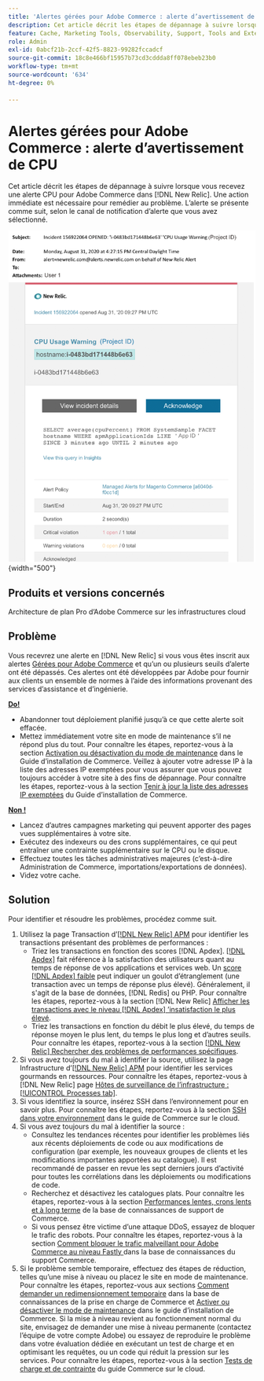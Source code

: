 ```yaml
---
title: 'Alertes gérées pour Adobe Commerce : alerte d’avertissement de CPU'
description: Cet article décrit les étapes de dépannage à suivre lorsque vous recevez une alerte CPU pour Adobe Commerce dans  [!DNL New Relic]. Une action immédiate est nécessaire pour remédier au problème.
feature: Cache, Marketing Tools, Observability, Support, Tools and External Services
role: Admin
exl-id: 0abcf21b-2ccf-42f5-8823-99282fccadcf
source-git-commit: 18c8e466bf15957b73cd3cddda8ff078ebeb23b0
workflow-type: tm+mt
source-wordcount: '634'
ht-degree: 0%

---
```


# Alertes gérées pour Adobe Commerce : alerte d’avertissement de CPU

Cet article décrit les étapes de dépannage à suivre lorsque vous recevez une alerte CPU pour Adobe Commerce dans [!DNL New Relic]. Une action immédiate est nécessaire pour remédier au problème. L’alerte se présente comme suit, selon le canal de notification d’alerte que vous avez sélectionné.

![Alerte CPU](../../assets/managed-alerts/cpu-warning-magento-managed.png){width="500"}

## Produits et versions concernés

Architecture de plan Pro d’Adobe Commerce sur les infrastructures cloud

## Problème

Vous recevrez une alerte en [!DNL New Relic] si vous vous êtes inscrit aux alertes [Gérées pour Adobe Commerce](managed-alerts-for-magento-commerce.md) et qu’un ou plusieurs seuils d’alerte ont été dépassés. Ces alertes ont été développées par Adobe pour fournir aux clients un ensemble de normes à l’aide des informations provenant des services d’assistance et d’ingénierie.

<u> **Do!** </u>

* Abandonner tout déploiement planifié jusqu’à ce que cette alerte soit effacée.
* Mettez immédiatement votre site en mode de maintenance s’il ne répond plus du tout. Pour connaître les étapes, reportez-vous à la section [Activation ou désactivation du mode de maintenance](https://experienceleague.adobe.com/fr/docs/commerce-operations/installation-guide/tutorials/maintenance-mode) dans le Guide d’installation de Commerce. Veillez à ajouter votre adresse IP à la liste des adresses IP exemptées pour vous assurer que vous pouvez toujours accéder à votre site à des fins de dépannage. Pour connaître les étapes, reportez-vous à la section [Tenir à jour la liste des adresses IP exemptées](https://experienceleague.adobe.com/fr/docs/commerce-operations/installation-guide/tutorials/maintenance-mode#maintain-the-list-of-exempt-ip-addresses) du Guide d’installation de Commerce.

<u>**Non !**</u>

* Lancez d’autres campagnes marketing qui peuvent apporter des pages vues supplémentaires à votre site.
* Exécutez des indexeurs ou des crons supplémentaires, ce qui peut entraîner une contrainte supplémentaire sur le CPU ou le disque.
* Effectuez toutes les tâches administratives majeures (c’est-à-dire Administration de Commerce, importations/exportations de données).
* Videz votre cache.

## Solution

Pour identifier et résoudre les problèmes, procédez comme suit.

1. Utilisez la page Transaction d’[[!DNL New Relic] APM](https://docs.newrelic.com/docs/apm/applications-menu/monitoring/transactions-page-find-specific-performance-problems) pour identifier les transactions présentant des problèmes de performances :
   * Triez les transactions en fonction des scores [!DNL Apdex]. [[!DNL Apdex]](https://docs.newrelic.com/docs/apm/new-relic-apm/apdex/apdex-measure-user-satisfaction) fait référence à la satisfaction des utilisateurs quant au temps de réponse de vos applications et services web. Un [score [!DNL Apdex] faible](https://experienceleague.adobe.com/fr/docs/commerce-knowledge-base/kb/troubleshooting/miscellaneous/troubleshoot-performance-using-new-relic-on-magento-commerce) peut indiquer un goulot d’étranglement (une transaction avec un temps de réponse plus élevé). Généralement, il s&#39;agit de la base de données, [!DNL Redis] ou PHP. Pour connaître les étapes, reportez-vous à la section [!DNL New Relic] [Afficher les transactions avec le niveau  [!DNL Apdex] ’insatisfaction le plus élevé](https://docs.newrelic.com/docs/apm/new-relic-apm/apdex/apdex-measure-user-satisfaction/#apdex-dissat).
   * Triez les transactions en fonction du débit le plus élevé, du temps de réponse moyen le plus lent, du temps le plus long et d’autres seuils. Pour connaître les étapes, reportez-vous à la section [[!DNL New Relic] Rechercher des problèmes de performances spécifiques](https://docs.newrelic.com/docs/apm/applications-menu/monitoring/transactions-page-find-specific-performance-problems).
1. Si vous avez toujours du mal à identifier la source, utilisez la page Infrastructure d’[[!DNL New Relic] APM](https://docs.newrelic.com/docs/infrastructure/infrastructure-data/infrastructure-ui-pages/infra-hosts-ui-page/) pour identifier les services gourmands en ressources. Pour connaître les étapes, reportez-vous à [!DNL New Relic] page [Hôtes de surveillance de l’infrastructure : [!UICONTROL Processes tab]](https://docs.newrelic.com/docs/infrastructure/infrastructure-ui-pages/infra-hosts-ui-page/#processes).
1. Si vous identifiez la source, insérez SSH dans l’environnement pour en savoir plus. Pour connaître les étapes, reportez-vous à la section [SSH dans votre environnement](https://experienceleague.adobe.com/fr/docs/commerce-cloud-service/user-guide/develop/secure-connections#ssh) dans le guide de Commerce sur le cloud.
1. Si vous avez toujours du mal à identifier la source :
   * Consultez les tendances récentes pour identifier les problèmes liés aux récents déploiements de code ou aux modifications de configuration (par exemple, les nouveaux groupes de clients et les modifications importantes apportées au catalogue). Il est recommandé de passer en revue les sept derniers jours d’activité pour toutes les corrélations dans les déploiements ou modifications de code.
   * Recherchez et désactivez les catalogues plats. Pour connaître les étapes, reportez-vous à la section [Performances lentes, crons lents et à long terme](https://experienceleague.adobe.com/fr/docs/commerce-knowledge-base/kb/troubleshooting/miscellaneous/slow-performance-slow-and-long-running-crons) de la base de connaissances de support de Commerce.
   * Si vous pensez être victime d’une attaque DDoS, essayez de bloquer le trafic des robots. Pour connaître les étapes, reportez-vous à la section [Comment bloquer le trafic malveillant pour Adobe Commerce au niveau Fastly ](https://experienceleague.adobe.com/fr/docs/commerce-knowledge-base/kb/how-to/block-malicious-traffic-for-magento-commerce-on-fastly-level) dans la base de connaissances du support Commerce.
1. Si le problème semble temporaire, effectuez des étapes de réduction, telles qu’une mise à niveau ou placez le site en mode de maintenance. Pour connaître les étapes, reportez-vous aux sections [Comment demander un redimensionnement temporaire](https://experienceleague.adobe.com/fr/docs/commerce-knowledge-base/kb/how-to/how-to-request-temporary-magento-upsize) dans la base de connaissances de la prise en charge de Commerce et [Activer ou désactiver le mode de maintenance](https://experienceleague.adobe.com/fr/docs/commerce-operations/installation-guide/tutorials/maintenance-mode) dans le guide d’installation de Commerce. Si la mise à niveau revient au fonctionnement normal du site, envisagez de demander une mise à niveau permanente (contactez l’équipe de votre compte Adobe) ou essayez de reproduire le problème dans votre évaluation dédiée en exécutant un test de charge et en optimisant les requêtes, ou un code qui réduit la pression sur les services. Pour connaître les étapes, reportez-vous à la section [Tests de charge et de contrainte](https://experienceleague.adobe.com/fr/docs/commerce-cloud-service/user-guide/develop/test/staging-and-production#load-and-stress-testing) du guide Commerce sur le cloud.
